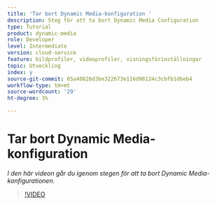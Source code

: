 ```yaml
---
title: 'Tar bort Dynamic Media-konfiguration '
description: Steg för att ta bort Dynamic Media Configuration
type: Tutorial
product: dynamic-media
role: Developer
level: Intermediate
version: cloud-service
feature: bildprofiler, videoprofiler, visningsförinställningar
topic: Utveckling
index: y
source-git-commit: 65a40826d3be322673e116d98124c3cbfb1d6eb4
workflow-type: tm+mt
source-wordcount: '29'
ht-degree: 3%

---
```



# Tar bort Dynamic Media-konfiguration

*I den här videon går du igenom stegen för att ta bort Dynamic Media-konfigurationen.*

>[!VIDEO](https://video.tv.adobe.com/v/335363?quality=9&learn=on)
